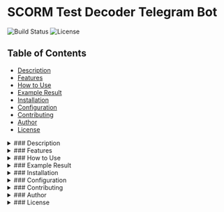 # SCORM Test Decoder Telegram Bot

![Build Status](https://img.shields.io/github/actions/workflow/status/Radio125/SCORM-Test-Decoder-Telegram-Bot/main.yml?branch=main)
![License](https://img.shields.io/github/license/Radio125/SCORM-Test-Decoder-Telegram-Bot)

## Table of Contents
- [Description](#description)
- [Features](#features)
- [How to Use](#how-to-use)
- [Example Result](#example-result)
- [Installation](#installation)
- [Configuration](#configuration)
- [Contributing](#contributing)
- [Author](#author)
- [License](#license)

<details id="description">
  <summary>### Description</summary>
  The **SCORM Test Decoder Telegram Bot** is designed to facilitate the extraction and decoding of SCORM (Sharable Content Object Reference Model) test questions and answers from JSON files. It supports SCORM versions 1.2 and 2004, making it a versatile tool for analyzing test data.
</details>

<details id="features">
  <summary>### Features</summary>
  - **Upload and Decode SCORM Files**: Users can upload `data-1.json` files containing encrypted SCORM test questions. The bot decrypts the data and provides a readable output.
  - **SCORM Test Parsing**: The bot automatically identifies the type of each question and provides the correct answers.
  - **Real-Time Responses**: Provides immediate feedback by decoding and displaying test content upon file upload.
  - **Comprehensive Overview**: Displays all test questions and answers in a single window for quick review.
</details>

<details id="how-to-use">
  <summary>### How to Use</summary>
  1. **Start the Bot**: Add the bot to your Telegram contacts and start a chat.
  2. **Upload SCORM JSON File**: Send the `data-1.json` file containing SCORM test data to the bot.
  3. **Receive Decoded Content**: The bot processes the file and returns the decoded questions and answers in a readable format.
</details>

<details id="example-result">
  <summary>### Example Result</summary>
  **Question**: Now match the pairs as they should be:
  - **Type**: Matching
  - **Answers**:
    - 🔗 Pair 1 part 1 -> Pair 1 part 2
    - 🔗 Pair 2 part 1 -> Pair 2 part 2
    - 🔗 Pair 3 part 1 -> Pair 3 part 2
  **Question**: How many blue hairs does Harry Potter have?
  - **Type**: Multiple Choice
  - **Answers**:
    - ❌ A hundred million
    - ❌ None
    - ✅ Twenty-five
    - ❌ Fifty-four
  **Question**: Enter the answer to your question from me, how much does a kilo of raisins cost in raisins?
  - **Type**: Text Input
  **Question**: What is the sequence of notes?
  - **Type**: Sequencing
  - **Answers**:
    1️⃣ Do
    2️⃣ Re
    3️⃣ Mi
    4️⃣ Fa
    5️⃣ So
    6️⃣ La
    7️⃣ Ti
  **Question**: There are 2 correct answers, try to guess which options are correct:
  - **Type**: Multiple Response
  - **Answers**:
    - ✅ Second option
    - ✅ Option one
    - ❌ This is the third option
    - ❌ And here is the fourth option
</details>

<details id="installation">
  <summary>### Installation</summary>
  To set up the bot locally:
  1. **Clone the Repository**:
     <details>
       <summary>Click to copy</summary>
       ```bash
       git clone https://github.com/Radio125/SCORM-Test-Decoder-Telegram-Bot.git
       ```
     </details>
  2. **Navigate to the Directory**:
     <details>
       <summary>Click to copy</summary>
       ```bash
       cd SCORM-Test-Decoder-Telegram-Bot
       ```
     </details>
  3. **Create a Virtual Environment (optional but recommended)**:
     <details>
       <summary>Click to copy</summary>
       ```bash
       python -m venv venv
       ```
     </details>
  4. **Activate the Virtual Environment**:
     <details>
       <summary>Click to copy for Windows</summary>
       ```bash
       venv\Scripts\activate
       ```
     </details>
     <details>
       <summary>Click to copy for macOS/Linux</summary>
       ```bash
       source venv/bin/activate
       ```
     </details>
  5. **Install Dependencies**:
     <details>
       <summary>Click to copy</summary>
       ```bash
       pip install aiogram==3.7.0
       ```
     </details>
  6. **Run the Bot**:
     <details>
       <summary>Click to copy</summary>
       ```bash
       python bot.py
       ```
     </details>
</details>

<details id="configuration">
  <summary>### Configuration</summary>
  **Bot Token**: Replace the placeholder token in the `config.py` file with your actual Telegram Bot API token.
  **SCORM Files**: Ensure SCORM JSON files are properly formatted for the bot to decode and process them effectively.
</details>

<details id="contributing">
  <summary>### Contributing</summary>
  If you would like to contribute to the development of this bot, please feel free to fork the repository and submit pull requests. Any suggestions or bug reports are also welcome via GitHub issues.
</details>

<details id="author">
  <summary>### Author</summary>
  Created by Radio125. Feel free to download, distribute, and modify the code. A simple like is enough!
</details>

<details id="license">
  <summary>### License</summary>
  This project is licensed under the MIT License - see the LICENSE file for details.
</details>
